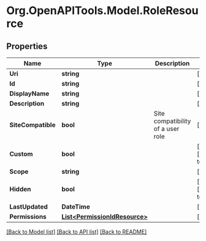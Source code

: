 
# Org.OpenAPITools.Model.RoleResource

## Properties

Name | Type | Description | Notes
------------ | ------------- | ------------- | -------------
**Uri** | **string** |  | [optional] 
**Id** | **string** |  | [optional] 
**DisplayName** | **string** |  | [optional] 
**Description** | **string** |  | [optional] 
**SiteCompatible** | **bool** | Site compatibility of a user role | [optional] 
**Custom** | **bool** |  | [optional] [default to false]
**Scope** | **string** |  | [optional] 
**Hidden** | **bool** |  | [optional] [default to false]
**LastUpdated** | **DateTime** |  | [optional] 
**Permissions** | [**List&lt;PermissionIdResource&gt;**](PermissionIdResource.md) |  | [optional] 

[[Back to Model list]](../README.md#documentation-for-models)
[[Back to API list]](../README.md#documentation-for-api-endpoints)
[[Back to README]](../README.md)

